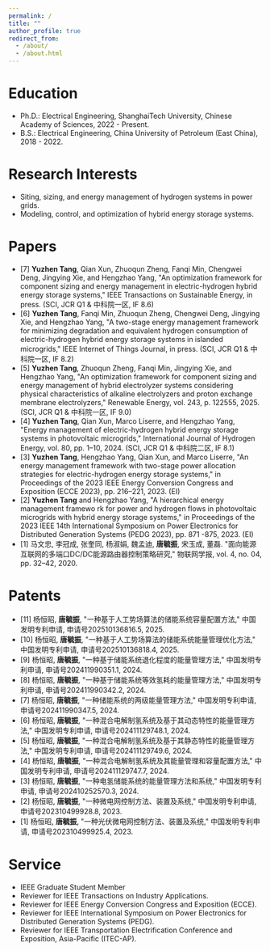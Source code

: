 ```yaml
---
permalink: /
title: ""
author_profile: true
redirect_from: 
  - /about/
  - /about.html
---
```


# Education
- Ph.D.: Electrical Engineering, ShanghaiTech University, Chinese Academy of Sciences, 2022 - Present.
- B.S.: Electrical Engineering, China University of Petroleum (East China), 2018 - 2022.

# Research Interests
- Siting, sizing, and energy management of hydrogen systems in power grids.
- Modeling, control, and optimization of hybrid energy storage systems.

# Papers
- [7] **Yuzhen Tang**, Qian Xun, Zhuoqun Zheng, Fanqi Min, Chengwei Deng, Jingying Xie, and Hengzhao Yang, "An optimization framework for component sizing and energy management in electric-hydrogen hybrid energy storage systems," IEEE Transactions on Sustainable Energy, in press. (SCI, JCR Q1 & 中科院一区, IF 8.6)
- [6] **Yuzhen Tang**, Fanqi Min, Zhuoqun Zheng, Chengwei Deng, Jingying Xie, and Hengzhao Yang, "A two-stage energy management framework for minimizing degradation and equivalent hydrogen consumption of electric-hydrogen hybrid energy storage systems in islanded microgrids," IEEE Internet of Things Journal, in press. (SCI, JCR Q1 & 中科院一区, IF 8.2)
- [5] **Yuzhen Tang**, Zhuoqun Zheng, Fanqi Min, Jingying Xie, and Hengzhao Yang, "An optimization framework for component sizing and energy management of hybrid electrolyzer systems considering physical characteristics of alkaline electrolyzers and proton exchange membrane electrolyzers," Renewable Energy, vol. 243, p. 122555, 2025. (SCI, JCR Q1 & 中科院一区, IF 9.0)
- [4] **Yuzhen Tang**, Qian Xun, Marco Liserre, and Hengzhao Yang, "Energy management of electric-hydrogen hybrid energy storage systems in photovoltaic microgrids," International Journal of Hydrogen Energy, vol. 80, pp. 1–10, 2024. (SCI, JCR Q1 & 中科院二区, IF 8.1)
- [3] **Yuzhen Tang**, Hengzhao Yang, Qian Xun, and Marco Liserre, "An energy management framework with  two-stage power allocation strategies for electric-hydrogen energy storage systems," in Proceedings of the 2023  IEEE Energy Conversion Congress and Exposition (ECCE 2023), pp. 216–221, 2023. (EI)
- [2] **Yuzhen Tang** and Hengzhao Yang, "A hierarchical energy management framewo rk for power  and hydrogen flows in photovoltaic microgrids with hybrid energy storage systems," in  Proceedings of the 2023 IEEE 14th International Symposium on Power Electronics for  Distributed Generation Systems (PEDG 2023), pp. 871 -875, 2023. (EI)
- [1] 马文忠, 李冠成, 张奎同, 杨淑娟, 魏孟迪, **唐毓振**, 宋玉成, 董磊. "面向能源互联网的多端口DC/DC能源路由器控制策略研究," 物联网学报, vol. 4, no. 04, pp. 32–42, 2020.

# Patents
- [11] 杨恒昭, **唐毓振**, "一种基于人工势场算法的储能系统容量配置方法," 中国发明专利申请, 申请号202510136816.5, 2025.
- [10] 杨恒昭, **唐毓振**, "一种基于人工势场算法的储能系统能量管理优化方法," 中国发明专利申请, 申请号202510136818.4, 2025.
- [9] 杨恒昭, **唐毓振**, "一种基于储能系统退化程度的能量管理方法," 中国发明专利申请, 申请号202411990351.1, 2024.
- [8] 杨恒昭, **唐毓振**, "一种基于储能系统等效氢耗的能量管理方法," 中国发明专利申请, 申请号202411990342.2, 2024.
- [7] 杨恒昭, **唐毓振**, "一种储能系统的两级能量管理方法," 中国发明专利申请, 申请号202411990347.5, 2024.
- [6] 杨恒昭, **唐毓振**, "一种混合电解制氢系统及基于其动态特性的能量管理方法," 中国发明专利申请, 申请号202411129748.1, 2024.
- [5] 杨恒昭, **唐毓振**, "一种混合电解制氢系统及基于其静态特性的能量管理方法," 中国发明专利申请, 申请号202411129749.6, 2024.
- [4] 杨恒昭, **唐毓振**, "一种混合电解制氢系统及其能量管理和容量配置方法," 中国发明专利申请, 申请号202411129747.7, 2024.
- [3] 杨恒昭, **唐毓振**, "一种电氢储能系统的能量管理方法和系统," 中国发明专利申请, 申请号202410252570.3, 2024.
- [2] 杨恒昭, **唐毓振**, "一种微电网控制方法、装置及系统," 中国发明专利申请, 申请号202310499928.8, 2023.
- [1] 杨恒昭, **唐毓振**, "一种光伏微电网控制方法、装置及系统," 中国发明专利申请, 申请号202310499925.4, 2023.

# Service
- IEEE Graduate Student Member
- Reviewer for IEEE Transactions on Industry Applications.
- Reviewer for IEEE Energy Conversion Congress and Exposition (ECCE).
- Reviewer for IEEE International Symposium on Power Electronics for Distributed Generation Systems (PEDG).
- Reviewer for IEEE Transportation Electrification Conference and Exposition, Asia-Pacific (ITEC-AP).
